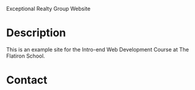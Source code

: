 Exceptional Realty Group Website

# Description

This is an example site for the Intro-end Web Development Course at The Flatiron School.

# Contact
